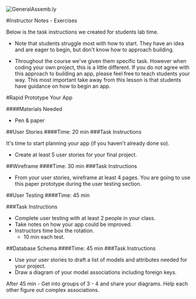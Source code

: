 ![GeneralAssemb.ly](http://studio.generalassemb.ly/GA_Slide_Assets/Exercise_icon_md.png)

#Instructor Notes - Exercises

Below is the task instructions we created for students lab time. 

*	Note that students struggle most with how to start. They have an idea and are eager to begin, but don't know how to approach building. 

*	Throughout the course we've given them specific task. However when coding your own project, this is a little different. If you do not agree with this approach to building an app, please feel free to teach students your way. This most important take away from this lesson is that students have guidance on how to begin an app.


#Rapid Prototype Your App

####Materials Needed

*	Pen & paper


##User Stories
####Time: 20 min
###Task Instructions

It's time to start planning your app (if you haven't already done so). 

*	Create at least 5 user stories for your final project. 


##Wireframe
####Time: 30 min
###Task Instructions

*	From your user stories, wireframe at least 4 pages. You are going to use this paper prototype during the user testing section.


##User Testing
####Time: 45 min

###Task Instructions
*	Complete user testing with at least 2 people in your class.
*	Take notes on how your app could be improved.
*	Instructors time box the rotation.
	*	10 min each test.	


##Database Schema
####Time: 45 min
###Task Instructions

*	Use your user stories to draft a list of models and attributes needed for your project.
*	Draw a diagram of your model associations including foreign keys. 

After 45 min - Get into groups of 3 - 4  and share your diagrams. Help each other figure out complex associations. 

